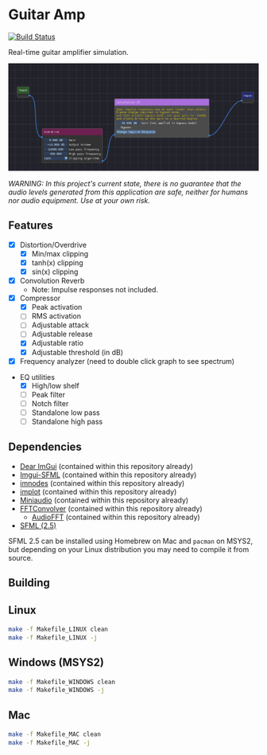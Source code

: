 # Guitar Amp

[![Build Status](https://travis-ci.com/nsdrozario/guitar-amp.svg?branch=main)](https://travis-ci.com/nsdrozario/guitar-amp)

Real-time guitar amplifier simulation.

![Screenshot of the app](img/screenshot.png)

*WARNING: In this project's current state, there is no guarantee that the audio levels generated from this application are safe, neither for humans nor audio equipment. Use at your own risk.*

## Features

- [x] Distortion/Overdrive
  - [x] Min/max clipping
  - [x] tanh(x) clipping
  - [x] sin(x) clipping 
- [x] Convolution Reverb
  - Note: Impulse responses not included.
- [x] Compressor
  - [x] Peak activation
  - [ ] RMS activation
  - [ ] Adjustable attack
  - [ ] Adjustable release
  - [x] Adjustable ratio
  - [x] Adjustable threshold (in dB)
- [x] Frequency analyzer (need to double click graph to see spectrum) 
- EQ utilities
  - [x] High/low shelf
  - [ ] Peak filter
  - [ ] Notch filter
  - [ ] Standalone low pass
  - [ ] Standalone high pass
  
## Dependencies
- [Dear ImGui](https://github.com/ocornut/imgui) (contained within this repository already)
- [Imgui-SFML](https://github.com/eliasdaler/imgui-sfml) (contained within this repository already)
- [imnodes](https://github.com/Nelarius/imnodes) (contained within this repository already)
- [implot](https://github.com/epezent/implot) (contained within this repository already)
- [Miniaudio](https://github.com/mackron/miniaudio) (contained within this repository already)
- [FFTConvolver](https://github.com/HiFi-LoFi/FFTConvolver) (contained within this repository already)
    - [AudioFFT](https://github.com/HiFi-LoFi/AudioFFT) (contained within this repository already)
- [SFML (2.5)](https://github.com/SFML/SFML)

SFML 2.5 can be installed using Homebrew on Mac and `pacman` on MSYS2, but depending on your Linux distribution you may need to compile it from source.

## Building

## Linux

```bash
make -f Makefile_LINUX clean
make -f Makefile_LINUX -j
```

## Windows (MSYS2)

```bash
make -f Makefile_WINDOWS clean
make -f Makefile_WINDOWS -j
```

## Mac

```bash
make -f Makefile_MAC clean
make -f Makefile_MAC -j
```



